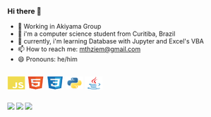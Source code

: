 ### Hi there 👋

- 🤺 Working in Akiyama Group
- 📌 i'm a computer science student from Curitiba, Brazil
- 🌱 currently, i'm learning Database with Jupyter and Excel's VBA
- 📫 How to reach me: mthziem@gmail.com
- 😄 Pronouns: he/him

<div style="display: inline_block"><br>
  <img align="center" alt="Me-Js" height="30" width="40" src="https://raw.githubusercontent.com/devicons/devicon/master/icons/javascript/javascript-plain.svg">
  <img align="center" alt="Me-HTML" height="30" width="40" src="https://raw.githubusercontent.com/devicons/devicon/master/icons/html5/html5-original.svg">
  <img align="center" alt="Me-CSS" height="30" width="40" src="https://raw.githubusercontent.com/devicons/devicon/master/icons/css3/css3-original.svg">
  <img align="center" alt="Me-Python" height="30" width="40" src="https://raw.githubusercontent.com/devicons/devicon/master/icons/python/python-original.svg">
  <img align="center" alt="Me-java" height="30" width="40" src="https://raw.githubusercontent.com/devicons/devicon/master/icons/java/java-original.svg">
</div>

##

<div> 
  <a href="https://www.instagram.com/ziem_cwb/" target="_blank"><img src="https://img.shields.io/badge/-Instagram-%23E4405F?style=for-the-badge&logo=instagram&logoColor=white" target="_blank"></a>
  <a href="https://www.linkedin.com/in/matheus-henrique-ziem-5260b7268/" target="_blank"><img src="https://img.shields.io/badge/-LinkedIn-%230077B5?style=for-the-badge&logo=linkedin&logoColor=white"target="_blank"></a>
  <a href = "mailto:mthziem@gmail.com"><img src="https://img.shields.io/badge/-Gmail-%23333?style=for-the-badge&logo=gmail&logoColor=white" target="_blank"></a>
  
</div>

